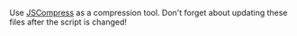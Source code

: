 Use [JSCompress](https://jscompress.com/) as a compression tool.
Don't forget about updating these files after the script is changed!
